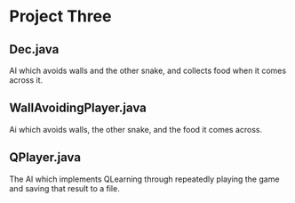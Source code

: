 # Project Three

## Dec.java
AI which avoids walls and the other snake, and collects food when it comes across it.

## WallAvoidingPlayer.java
Ai which avoids walls, the other snake, and the food it comes across.

## QPlayer.java
The AI which implements QLearning through repeatedly playing the game and saving that result to a file.